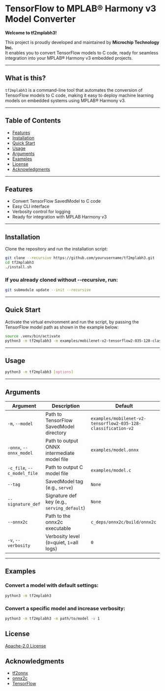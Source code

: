 #  TensorFlow to MPLAB® Harmony v3 Model Converter

**Welcome to tf2mplabh3!**

This project is proudly developed and maintained by **Microchip Technology Inc.**  
It enables you to convert TensorFlow models to C code, ready for seamless integration into your MPLAB® Harmony v3 embedded projects.

---

## What is this?

`tf2mplabh3` is a command-line tool that automates the conversion of TensorFlow models to C code, making it easy to deploy machine learning models on embedded systems using MPLAB® Harmony v3.

---


## Table of Contents

- [Features](#features)
- [Installation](#installation)
- [Quick Start](#quick-start)
- [Usage](#usage)
- [Arguments](#arguments)
- [Examples](#examples)
- [License](#license)
- [Acknowledgments](#acknowledgments)

---

## Features

- Convert TensorFlow SavedModel to C code
- Easy CLI interface
- Verbosity control for logging
- Ready for integration with MPLAB Harmony v3

---

## Installation
Clone the repository and run the installation script:
```bash
git clone --recursive https://github.com/yourusername/tf2mplabh3.git
cd tf2mplabh3
./install.sh
```
### If you already cloned without --recursive, run:
```bash
git submodule update --init --recursive
```
---

## Quick Start
Activate the virtual environment and run the script, by passing the TensorFlow model path as shown in the example below:
```bash
source .venv/bin/activate
python3 -m tf2mplabh3 -m examples/mobilenet-v2-tensorflow2-035-128-classification-v2
```
---

## Usage
```bash
python3 -m tf2mplabh3 [options]
```
---

## Arguments

| Argument                    | Description                                 | Default                                                       |
|-----------------------------|---------------------------------------------|---------------------------------------------------------------|
| `-m`, `--model`             | Path to TensorFlow SavedModel directory     | `examples/mobilenet-v2-tensorflow2-035-128-classification-v2` |
| `-onnx`, `--onnx_model`     | Path to output ONNX intermediate model file | `examples/model.onnx`                                         |
| `-c_file`, `--c_model_file` | Path to output C model file                 | `examples/model.c`                                            |
| `--tag`                     | SavedModel tag (e.g., `serve`)              | `None`                                                        |
| `--signature_def`           | Signature def key (e.g., `serving_default`) | `None`                                                        |
| `--onnx2c`                  | Path to the onnx2c executable               | `c_deps/onnx2c/build/onnx2c`                                  |
| `-v`, `--verbosity`         | Verbosity level (`0`=quiet, `1`=all logs)   | `0`                                                           |

---
## Examples

### Convert a model with default settings:
```bash
python3 -m tf2mplabh3
```
### Convert a specific model and increase verbosity:
```bash
python3 -m tf2mplabh3 -m path/to/model -v 1
```
## License

[Apache-2.0 License](LICENSE)

## Acknowledgments

- [tf2onnx](https://github.com/onnx/tensorflow-onnx)
- [onnx2c](https://github.com/kraiskil/onnx2c)
- [TensorFlow](https://www.tensorflow.org/)